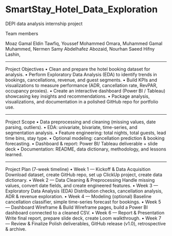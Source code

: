 # SmartStay_Hotel_Data_Exploration
DEPI data analysis internship project

Team members

Moaz Gamal Eldin Tawfiq,
Youssef Mohammed Omara,
Muhammed Gamal Muhammed,
Nermen Samy Abdelhafez Abozaid,
Nourhan Saeed Hifny Lashin,

________________________________________
Project Objectives
  •	Clean and prepare the hotel booking dataset for analysis.
  •	Perform Exploratory Data Analysis (EDA) to identify trends in bookings, cancellations, revenue, and guest segments.
  •	Build KPIs and visualizations to measure performance (ADR, cancellation rate, RevPAR, occupancy proxies).
  •	Create an interactive dashboard (Power BI / Tableau) showcasing key insights and recommendations.
  •	Package analysis, visualizations, and documentation in a polished GitHub repo for portfolio use.
________________________________________
Project Scope
  •	Data preprocessing and cleaning (missing values, date parsing, outliers).
  •	EDA: univariate, bivariate, time-series, and segmentation analysis.
  •	Feature engineering: total nights, total guests, lead time bins, stay type.
  •	Optional modeling: cancellation prediction & booking forecasting.
  •	Dashboard & report: Power BI/ Tableau deliverable + slide deck 
  •	Documentation: README, data dictionary, methodology, and lessons learned.

________________________________________
Project Plan (7-week timeline)
•	Week 1 — Kickoff & Data Acquisition
  	Download dataset, create GitHub repo, set up ClickUp project, create data dictionary.
•	Week 2 — Data Cleaning & Preprocessing
  	Handle missing values, convert date fields, and create engineered features.
•	Week 3 — Exploratory Data Analysis (EDA)
  	Distribution checks, cancellation analysis, ADR & revenue exploration.
•	Week 4 — Modeling (optional)
  	Baseline cancellation classifier, simple time-series forecast for bookings.
•	Week 5 — Dashboard Wireframe & Build
  	Wireframe pages, build a Power BI dashboard connected to a cleaned CSV.
•	Week 6 — Report & Presentation
  	Write final report, prepare slide deck, create Loom walkthrough.
•	Week 7 — Review & Finalize
  	Polish deliverables, GitHub release (v1.0), retrospective & archive.
